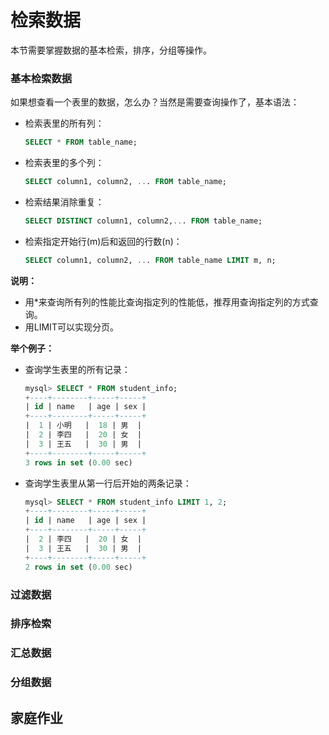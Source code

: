 # 检索数据

本节需要掌握数据的基本检索，排序，分组等操作。



### 基本检索数据

如果想查看一个表里的数据，怎么办？当然是需要查询操作了，基本语法：

* 检索表里的所有列：

  ```sql
  SELECT * FROM table_name;
  ```


* 检索表里的多个列：

  ```sql
  SELECT column1, column2, ... FROM table_name; 
  ```

* 检索结果消除重复：

  ```sql
  SELECT DISTINCT column1, column2,... FROM table_name;
  ```

* 检索指定开始行(m)后和返回的行数(n)：

  ```sql
  SELECT column1, column2, ... FROM table_name LIMIT m, n; 
  ```

**说明：**

* 用*来查询所有列的性能比查询指定列的性能低，推荐用查询指定列的方式查询。
* 用LIMIT可以实现分页。

**举个例子：**

* 查询学生表里的所有记录：

  ```sql
  mysql> SELECT * FROM student_info;
  +----+--------+-----+-----+
  | id | name   | age | sex |
  +----+--------+-----+-----+
  |  1 | 小明   |  18 | 男  |
  |  2 | 李四   |  20 | 女  |
  |  3 | 王五   |  30 | 男  |
  +----+--------+-----+-----+
  3 rows in set (0.00 sec)
  ```

* 查询学生表里从第一行后开始的两条记录：

  ```sql
  mysql> SELECT * FROM student_info LIMIT 1, 2;
  +----+--------+-----+-----+
  | id | name   | age | sex |
  +----+--------+-----+-----+
  |  2 | 李四   |  20 | 女  |
  |  3 | 王五   |  30 | 男  |
  +----+--------+-----+-----+
  2 rows in set (0.00 sec)
  ```

  

### 过滤数据



### 排序检索

### 汇总数据

### 分组数据

## 家庭作业

